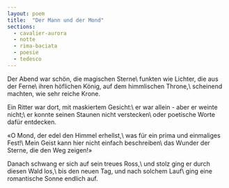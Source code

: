```yaml
---
layout: poem
title:  "Der Mann und der Mond"
sections:
  - cavalier-aurora
  - notte
  - rima-baciata
  - poesie
  - tedesco
---
```


Der Abend war schön, die magischen Sterne\\
funkten wie Lichter, die aus der Ferne\\
ihren höflichen König, auf dem himmlischen Throne,\\
scheinend machten, wie sehr reiche Krone.

Ein Ritter war dort, mit maskiertem Gesicht:\\
er war allein - aber er weinte nicht;\\
er konnte seinen Staunen nicht verstecken\\
oder poetische Worte dafür entdecken.

«O Mond, der edel den Himmel erhellst,\\
was für ein prima und einmaliges Fest!\\
Mein Geist kann hier nicht einfach beschreiben\\
das Wunder der Sterne, die den Weg zeigen!»

Danach schwang er sich auf sein treues Ross,\\
und stolz ging er durch diesen Wald los,\\
bis den neuen Tag, und nach solchem Lauf\\
ging eine romantische Sonne endlich auf.
